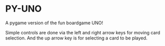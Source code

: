 # PY-UNO
A pygame version of the fun boardgame UNO!

Simple controls are done via the left and right arrow keys for moving card
selection. And the up arrow key is for selecting a card to be played.
